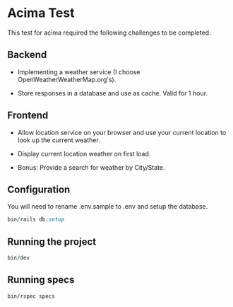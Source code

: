 # Acima Test

This test for acima required the following challenges to be completed:

## Backend
* Implementing a weather service (I choose OpenWeatherWeatherMap.org's).

* Store responses in a database and use as cache. Valid for 1 hour.

## Frontend

* Allow location service on your browser and use your current location to look up the current weather.

* Display current location weather on first load.

* Bonus: Provide a search for weather by City/State.

## Configuration

You will need to rename .env.sample to .env and setup the database.

```ruby
bin/rails db:setup

```

## Running the project

```ruby
bin/dev
```

## Running specs

```ruby
bin/rspec specs
```
